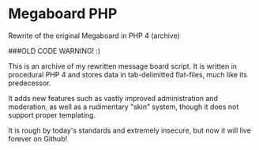 # Megaboard PHP
Rewrite of the original Megaboard in PHP 4 (archive)

###OLD CODE WARNING! :)

This is an archive of my rewritten message board script. It is written in procedural PHP 4 and stores data in tab-delimitted flat-files, much like its predecessor.

It adds new features such as vastly improved administration and moderation, as well as a rudimentary "skin" system, though it does not support proper templating.

It is rough by today's standards and extremely insecure, but now it will live forever on Github!

